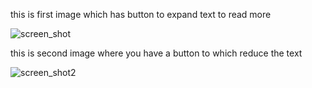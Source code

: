 this is first image which has button to expand text to read more 

![screen_shot](https://github.com/0gopi0/reactjs_mini_projects/assets/67084912/2f432e99-db2e-499f-9689-7af95f253ec8)



this is second image where you have a button to which reduce the text

![screen_shot2](https://github.com/0gopi0/reactjs_mini_projects/assets/67084912/a38f4ec2-91ea-4293-a313-5d7ea16a7e7c)
